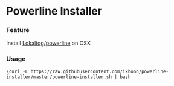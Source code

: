 # Powerline Installer


### Feature
Install [Lokaltog/powerline](https://github.com/Lokaltog/powerline) on OSX

### Usage
`\curl -L https://raw.githubusercontent.com/ikhoon/powerline-installer/master/powerline-installer.sh | bash`

